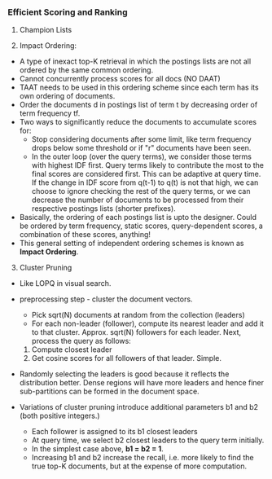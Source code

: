 ### Efficient Scoring and Ranking

1. Champion Lists

2. Impact Ordering:
- A type of inexact top-K retrieval in which the postings lists are not all ordered by the same common ordering.
- Cannot concurrently process scores for all docs (NO DAAT)
- TAAT needs to be used in this ordering scheme since each term has its own ordering of documents.
- Order the documents d in postings list of term t by decreasing order of term frequency tf.
- Two ways to significantly reduce the documents to accumulate scores for:
	* Stop considering documents after some limit, like term frequency drops below some threshold or if "r" documents have been seen.
	* In the outer loop (over the query terms), we consider those terms with highest IDF first. Query terms likely to contribute the most to the final scores are considered first. This can be adaptive at query time. If the change in IDF score from q(t-1) to q(t) is not that high, we can choose to ignore checking the rest of the query terms, or we can decrease the number of documents to be processed from their respective postings lists (shorter prefixes).
- Basically, the ordering of each postings list is upto the designer. Could be ordered by term frequency, static scores, query-dependent scores, a combination of these scores, anything!
- This general setting of independent ordering schemes is known as __Impact Ordering__.

3. Cluster Pruning

- Like LOPQ in visual search.
- preprocessing step - cluster the document vectors.
	* Pick sqrt(N) documents at random from the collection (leaders)
	* For each non-leader (follower), compute its nearest leader and add it to that cluster. Approx. sqrt(N) followers for each leader. Next, process the query as follows:
	1. Compute closest leader
	2. Get cosine scores for all followers of that leader. Simple.
- Randomly selecting the leaders is good because it reflects the distribution better. Dense regions will have more leaders and hence finer sub-partitions can be formed in the document space.

- Variations of cluster pruning introduce additional parameters b1 and b2 (both positive integers.)
	* Each follower is assigned to its b1 closest leaders
	* At query time, we select b2 closest leaders to the query term initially.
	* In the simplest case above, __b1 = b2 = 1__.
	* Increasing b1 and b2 increase the recall, i.e. more likely to find the true top-K documents, but at the expense of more computation.
